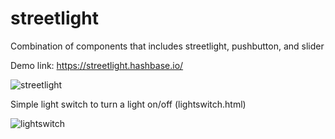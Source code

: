 # streetlight

Combination of components that includes streetlight, pushbutton, and slider

Demo link: <https://streetlight.hashbase.io/>

![streetlight](https://i.imgur.com/5GdPPHg.jpg)

Simple light switch to turn a light on/off (lightswitch.html)

![lightswitch](https://i.imgur.com/ReI03uz.jpg)
